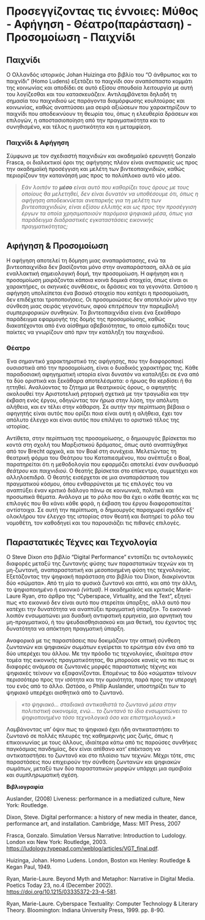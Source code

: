 # Προσεγγίζοντας τις έννοιες: Μύθος - Αφήγηση - Θέατρο(παράσταση) - Προσομοίωση - Παιχνίδι
## Παιχνίδι
Ο Ολλανδός ιστορικός Johan Huizinga στο βιβλίο του “Ο άνθρωπος και το παιχνίδι” (Homo Ludens) εξετάζει το παιχνίδι σαν αναπόσπαστο κομμάτι της κοινωνίας και αποδίδει σε αυτό εξίσου σπουδαία λειτουργία με αυτή του λογίζεσθαι και του κατασκευάζειν.
Αντιλαμβάνεται δηλαδή τη σημασία του παιχνιδιού ως παράγοντα διαμόρφωσης κουλτούρας και κοινωνίας, καθώς αναπτύσσει μια σειρά αξιώσεων που χαρακτηρίζουν το παιχνίδι που αποδεικνύουν τη θεωρία του, όπως η ελευθερία δράσεων και επιλογών, η αποστασιοποίηση από την πραγματικότητα και το συνηθισμένο, και τέλος η μυστικότητα και η μεταμφίεση.

### Παιχνίδι & Αφήγηση
Σύμφωνα με τον σχεδιαστή παιχνιδιών και ακαδημαϊκό ερευνητή Gonzalo Frasca, οι διαλεκτικοί όροι της αφήγησης πλέον είναι ανεπαρκείς ως προς την ακαδημαϊκή προσέγγιση και μελέτη των βιντεοπαιχνιδιών, καθώς περιορίζουν την κατανόησή μας προς το πολύπλοκο αυτό νέο μέσο. 

> *Εάν λοιπόν το **μέσο** είναι αυτό που καθορίζει τους όρους με τους οποίους θα μελετηθεί, δεν είναι δυνατόν να υποθέσουμε ότι, όπως η αφήγηση αποδεικνύεται ανεπαρκής για τη μελέτη των βιντεοπαιχνιδιών, είναι εξίσου ελλιπής και ως προς την προσέγγιση έργων τα οποία χρησιμοποιούν παρόμοια ψηφιακά μέσα, όπως για παράδειγμα διαδραστικές εγκαταστάσεις εικονικής πραγματικότητας;*

## Αφήγηση & Προσομοίωση
Η αφήγηση αποτελεί τη δόμηση μιας αναπαράστασης, ενώ τα βιντεοπαιχνίδια δεν βασίζονται μόνο στην αναπαράσταση, αλλά σε μία εναλλακτική σημειολογική δομή, την προσομοίωση.
Η αφήγηση και η προσομοίωση μοιράζονται κάποια κοινά δομικά στοιχεία, όπως είναι οι χαρακτήρες, οι σκηνικές συνθέσεις, οι δράσεις και τα γεγονότα.
Ωστόσο η αφήγηση υπολείπεται ένα βασικό στοιχείο που κατέχει η προσομοίωση, δεν επιδέχεται τροποποιήσεις.
Οι προσομοιώσεις δεν αποτελούν μόνο την σύνθεση μιας σειράς γεγονότων, αφού επιτρέπουν την παρεμβολή συμπεριφορικών συνθηκών.
Τα βιντεοπαιχνίδια είναι ένα ξεκάθαρο παράδειγμα εφαρμογής της δομής της προσομοίωσης, καθώς διακατέχονται από ένα αίσθημα αβεβαιότητας, το οποίο εμποδίζει τους παίκτες να γνωρίζουν από πριν την κατάληξη του παιχνιδιού.

### Θέατρο
Ένα σημαντικό χαρακτηριστικό της αφήγησης, που την διαφοροποιεί ουσιαστικά από την προσομοίωση, είναι ο δυαδικός χαρακτήρας της. 
Κάθε παραδοσιακή αφηγηματική ιστορία είναι δυνατόν να καταλήξει σε ένα από τα δύο οριστικά και ξεκάθαρα αποτελέσματα: ο ήρωας θα κερδίσει ή θα ηττηθεί. 
Αναλύοντας το ζήτημα με θεατρικούς όρους, ο αφηγητής ακολουθεί την Αριστοτελική ρητορική σχετικά με την τραγωδία και την έκβαση ενός έργου, οδηγώντας τον ήρωα στην λύση, την απόλυτη αλήθεια, και εν τέλει στην κάθαρση.
Σε αυτήν την περίπτωση βέβαια ο αφηγητής είναι αυτός που ορίζει ποια είναι αυτή η αλήθεια, έχει τον απόλυτο έλεγχο και είναι αυτός που επιλέγει το οριστικό τέλος της ιστορίας.

Αντίθετα, στην περίπτωση της προσομοίωσης, ο δημιουργός βρίσκεται πιο κοντά στη σχολή του Μαρξιστικού δράματος, όπως αυτό αναπτύχθηκε από τον Brecht αρχικά, και τον Boal στη συνέχεια.
Μελετώντας τη θεατρική φόρμα του Θεάτρου του Καταπιεσμένου, που ανέπτυξε ο Boal, παρατηρείται ότι η μεθοδολογία που εφαρμόζει αποτελεί έναν συνδυασμό *θεάτρου* και *παιχνιδιού*. 
Ο θεατής βρίσκεται στο επίκεντρο, συμμετέχει και αλληλοεπιδρά. 
Ο θεατής εισέρχεται σε μια αναπαράσταση του πραγματικού κόσμου, όπου ενθαρρύνεται με τις επιλογές του να αναπτύξει έναν κριτικό διάλογο πάνω σε κοινωνικά, πολιτικά και προσωπικά θέματα.
Ανάλογα με το ρόλο που θα έχει ο κάθε θεατής και τις επιλογές που θα κάνει κάθε φορά, η έκβαση του έργου διαφοροποιείται αντίστοιχα. 
Σε αυτή την περίπτωση, ο δημιουργός παραχωρεί σχεδόν εξ’ ολοκλήρου τον έλεγχο της ιστορίας στον θεατή και διατηρεί το ρόλο του νομοθέτη, τον καθοδηγεί και του παρουσιάζει τις πιθανές επιλογές.

## Παραστατικές Τέχνες και Τεχνολογία
Ο Steve Dixon στο βιβλίο “Digital Performance” εντοπίζει τις οντολογικές διαφορές μεταξύ της ζωντανής φύσης των παραστατικών τεχνών και τη μη-ζωντανή, αναπαραστατική και μεσοποιημένη φύση της τεχνολογίας.
Εξετάζοντας την ψηφιακή παράσταση στο βιβλίο του Dixon, διακρίνονται δύο «σώματα». Από τη μία το φυσικά ζωντανό και απτό, και από την άλλη, το ψηφιοποιημένο ή εικονικό *(virtual)*.
H ακαδημαϊκός και κριτικός Marie-Laure Ryan, στο άρθρο της “Cyberspace, Virtuality, and the Text”, εξηγεί πως «το εικονικό δεν είναι αυτό που στερείται ύπαρξης, αλλά αυτό που κατέχει την δυνατότητα να αναπτύξει πραγματική ύπαρξη». 
Το εικονικό λοιπόν ενσωματώνει μια δυαδική αντιφατική ερμηνεία, μια αρνητική του μη-πραγματικού, ή του ψευδαισθησιασκού και μια θετική, του έχοντος της δυνατότητα να απόκτηση πραγματική ύπαρξη. 

Αναφορικά με τις παραστάσεις που δοκιμάζουν την οπτική σύνθεση ζωντανών και ψηφιακών σωμάτων εγείρεται το ερώτημα εάν ένα από τα δύο υπερέχει του άλλου.
Με την πρόοδο τις τεχνολογίες, ιδιαίτερα στον τομέα της εικονικής πραγματικότητας, θα μπορούσε κανείς να πει πως οι διαφορές ανάμεσα σε ζωντανές μορφές παραστατικής τέχνης και ψηφιακές τείνουν να εξαφανίζονται. 
Επομένως τα δύο «σώματα» τείνουν περισσότερο προς την ισότητα και την ομοιότητα, παρά προς την υπεροχή του ενός από το άλλο. 
Ωστόσο, ο Philip Auslander, υποστηρίζει των το ψηφιακό υπερέχει αισθητικά από το ζωντανό. 
> *«το ψηφιακό… σταδιακά αντικαθιστά το ζωντανό μέσα στην πολιτιστική οικονομία, ενώ… το ζωντανό το ίδιο ενσωματώνει το ψηφιοποιημένο τόσο τεχνολογικά όσο και επιστημολογικά.»*

Λαμβάνοντας υπ’ όψιν πως το ψηφιακό έχει ήδη αντικαταστήσει το ζωντανό σε πολλές πλευρές της καθημερινής μας ζωής, όπως η επικοινωνίας με τους άλλους, ιδιαίτερα κάτω από τις παρούσες συνθήκες παγκόσμιας πανδημίας, δεν είναι απίθανο κατ’ επέκταση να αντικαταστήσει το ζωντανό και στο πλαίσιο των τεχνών. 
Μέχρι τότε, στις παραστάσεις που επιχειρούν την σύνθεση ζωντανών και ψηφιακών σωμάτων, μεταξύ των δύο παραστατικών μορφών υπάρχει μια αμοιβαία και συμπληρωματική σχέση.



**Βιβλιογραφία**

Auslander,  (2008) Liveness: performance in a mediatized culture, New York: Routledge.

Dixon, Steve. Digital performance: a history of new media in theater, dance, performance art, and installation. Cambridge, Mass: MIT Press, 2007

Frasca, Gonzalo. Simulation Versus Narrative: Introduction to Ludology. London και New York: Routledge, 2003. https://ludology.typepad.com/weblog/articles/VGT_final.pdf. 

Huizinga, Johan. Homo Ludens. London, Boston και Henley: Routledge & Kegan Paul, 1949. 

Ryan, Marie-Laure. Beyond Myth and Metaphor: Narrative in Digital Media. Poetics Today 23, no.4 (December 2002). https://doi.org/10.1215/03335372-23-4-581. 

Ryan, Marie-Laure. Cyberspace Textuality: Computer Technology & Literary Theory. Bloomington: Indiana University Press, 1999. pp. 8-90.
